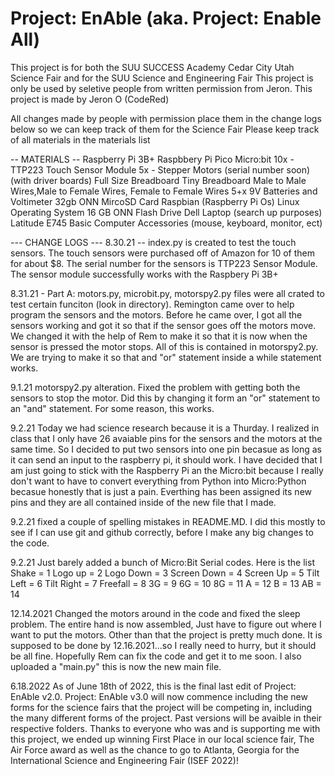 # Project: EnAble (aka. Project: Enable All) 

This project is for both the SUU SUCCESS Academy Cedar City Utah Science Fair and for the SUU Science and Engineering Fair 
This project is only be used by seletive people from written permission from Jeron. This project
is made by Jeron O (CodeRed)

All changes made by people with permission place them in the change logs below so we can keep track of them for the Science Fair
Please keep track of all materials in the materials list 

-- MATERIALS -- 
Raspberry Pi 3B+
Raspbbery Pi Pico
Micro:bit 
10x - TTP223 Touch Sensor Module 
5x - Stepper Motors (serial number soon) (with driver boards) 
Full Size Breadboard
Tiny Breadboard 
Male to Male Wires,Male to Female Wires, Female to Female Wires
5+x 9V Batteries and Voltimeter
32gb ONN MircoSD Card
Raspbian (Raspberry Pi Os) Linux Operating System
16 GB ONN Flash Drive
Dell Laptop (search up purposes) Latitude E745
Basic Computer Accessories (mouse, keyboard, monitor, ect) 


--- CHANGE LOGS --- 
8.30.21 -- 
index.py is created to test the touch sensors. The touch sensors were purchased off of Amazon for 10 of them for about $8. The serial number for the sensors is TTP223 Sensor Module. The sensor module successfully works with the Raspbery Pi 3B+ 

8.31.21 - Part A: 
motors.py, microbit.py, motorspy2.py files were all crated to test certain funciton (look in directory). Remington came over to help program the sensors and the motors. Before he came over, I got all the sensors working and got it so that if the sensor goes off the motors move. We changed it with the help of Rem to make it so that it is now when the sensor is pressed the motor stops. All of this  is contained in motorspy2.py. We are trying to make it so that and "or" statement inside a while statement works. 

9.1.21
motorspy2.py alteration. Fixed the problem with getting both the sensors to stop the motor. Did this by changing it form an "or" statement to an "and" statement. For some reason, this works.

9.2.21 
Today we had science research because it is a Thurday. I realized in class that I only have 26 avaiable pins for the sensors and the motors at the same time. So I decided to put two sensors into one pin becasue as long as it can send an input to the raspberry pi, it should work. I have decided that I am just going to stick with the Raspberry Pi an the Micro:bit because I really don't want to have to convert everything from Python into Micro:Python becasue honestly that is just a pain. Everthing has been assigned its new pins and they are all contained inside of the new file that I made.

9.2.21
fixed a couple of spelling mistakes in README.MD. I did this mostly to see if I can use git and github correctly, before I make any big changes to the code.

9.2.21
Just barely added a bunch of Micro:Bit Serial codes. Here is the list 
Shake = 1 
Logo up = 2
Logo Down = 3
Screen Down = 4
Screen Up = 5
Tilt Left = 6
Tilt Right = 7
Freefall = 8
3G = 9
6G = 10
8G = 11 
A = 12
B = 13 
AB = 14 


12.14.2021
Changed the motors around in the code and fixed the sleep problem. The entire hand is now assembled, Just have to figure out where I want to put the motors. Other than that the project is pretty much done. It is supposed to be done by 12.16.2021...so I really need to hurry, but it should be all fine. Hopefully Rem can fix the code and get it to me soon. I also uploaded a "main.py" this is now the new main file. 

6.18.2022
As of June 18th of 2022, this is the final last edit of Project: EnAble v2.0. Project: EnAble v3.0 will now commence including the new forms for the science fairs that the project will be competing in, including the many different forms of the project. Past versions will be avaible in their respective folders. Thanks to everyone who was and is supporting me with this project, we ended up winning First Place in our local science fair, The Air Force award as well as the chance to go to Atlanta, Georgia for the International Science and Engineering Fair (ISEF 2022)!  
